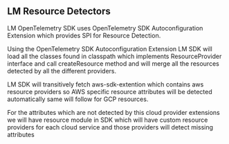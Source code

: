 ## LM Resource Detectors

LM OpenTelemetry SDK uses OpenTelemetry SDK Autoconfiguration Extension which provides SPI for Resource Detection.


Using the OpenTelemetry SDK Autoconfiguration Extension LM SDK will load all the classes found in classpath which implements ResourceProvider interface and call createResource method and will merge all the resources detected by all the different providers.

LM SDK will transitively fetch aws-sdk-extention which contains aws resource providers so AWS specific resource attributes will be detected automatically same will follow for GCP resources.

For the attributes which are not detected by this cloud provider extensions we will have resource module in SDK which will have custom resource providers for each cloud service and those providers will detect missing attributes



